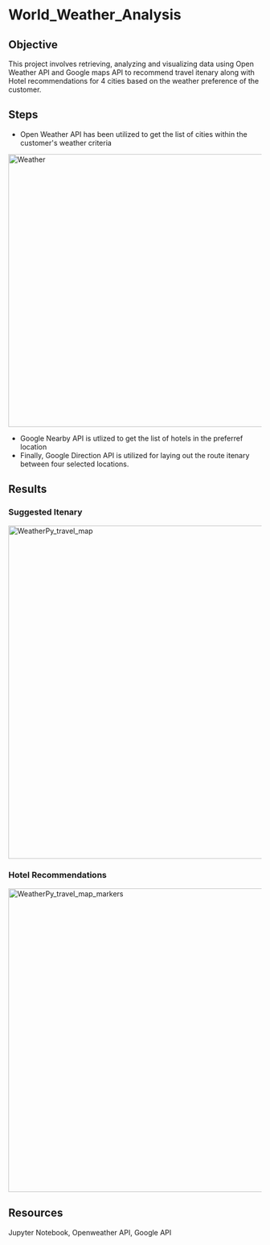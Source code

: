 # World_Weather_Analysis
## Objective
This project involves retrieving, analyzing and visualizing data using Open Weather API and Google maps API to recommend travel itenary along with Hotel recommendations  for 4 cities based on the weather preference of the customer.

## Steps
* Open Weather API has been utilized to get the list of cities within the customer's weather criteria
<img width="542" alt="Weather" src="https://user-images.githubusercontent.com/98617082/186264541-ac3f5fee-11de-4bcd-b45d-8bea0a3ecd55.png">

* Google Nearby API is utlized to get the list of hotels in the preferref location
* Finally, Google Direction API is utilized for laying out the route itenary between four selected locations.

## Results
### Suggested Itenary
<img width="662" alt="WeatherPy_travel_map" src="https://user-images.githubusercontent.com/98617082/186258640-ac46dc33-0e1d-4997-a44f-7da88a120f06.png">

### Hotel Recommendations
<img width="603" alt="WeatherPy_travel_map_markers" src="https://user-images.githubusercontent.com/98617082/186258849-145081f3-c8e6-4e5d-a210-b1e5e8004f4a.png">

## Resources
Jupyter Notebook, Openweather API, Google API 
